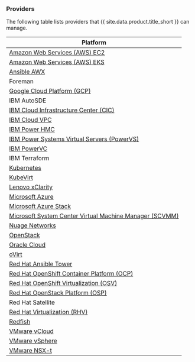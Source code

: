 ### Providers

The following table lists providers that {{ site.data.product.title_short }} can manage.

| Platform                                                                             |
| ------------------------------------------------------------------------------------ |
| [Amazon Web Services (AWS) EC2](#cloud-providers)                                    |
| [Amazon Web Services (AWS) EKS](#container-providers)                                |
| [Ansible AWX](#automation-providers)                                                 |
| Foreman                                                                              |
| [Google Cloud Platform (GCP)](#cloud-providers)                                      |
| IBM AutoSDE                                                                          |
| [IBM Cloud Infrastructure Center (CIC)](#cloud-providers)                            |
| [IBM Cloud VPC](#cloud-providers)                                                    |
| [IBM Power HMC](#infrastructure-providers)                                           |
| [IBM Power Systems Virtual Servers (PowerVS)](#cloud-providers)                      |
| [IBM PowerVC](#cloud-providers)                                                      |
| IBM Terraform                                                                        |
| [Kubernetes](#container-providers)                                                   |
| [KubeVirt](#infrastructure-providers)                                                |
| [Lenovo xClarity](#physical-infrastructure-providers)                                |
| [Microsoft Azure](#cloud-providers)                                                  |
| [Microsoft Azure Stack](#cloud-providers)                                            |
| [Microsoft System Center Virtual Machine Manager (SCVMM)](#infrastructure-providers) |
| [Nuage Networks](#network-providers)                                                 |
| [OpenStack](#cloud-providers)                                                        |
| [Oracle Cloud](#cloud-providers)                                                     |
| [oVirt](#infrastructure-providers)                                                   |
| [Red Hat Ansible Tower](#automation-providers)                                       |
| [Red Hat OpenShift Container Platform (OCP)](#container-providers)                   |
| [Red Hat OpenShift Virtualization (OSV)](#infrastructure-providers)                  |
| [Red Hat OpenStack Platform (OSP)](#cloud-providers)                                 |
| Red Hat Satellite                                                                    |
| [Red Hat Virtualization (RHV)](#infrastructure-providers)                            |
| [Redfish](#physical-infrastructure-providers)                                        |
| [VMware vCloud](#cloud-providers)                                                    |
| [VMware vSphere](#infrastructure-providers)                                          |
| [VMware NSX-t](#network-providers)                                                   |
